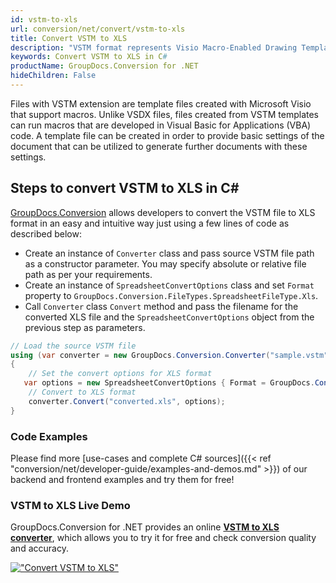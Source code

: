```yaml
---
id: vstm-to-xls
url: conversion/net/convert/vstm-to-xls
title: Convert VSTM to XLS
description: "VSTM format represents Visio Macro-Enabled Drawing Template with .vstm extension. Learn how to convert VSTM to XLS file programmatically in C# language using GroupDocs.Conversion for .NET library."
keywords: Convert VSTM to XLS in C#
productName: GroupDocs.Conversion for .NET
hideChildren: False
---
```


Files with VSTM extension are template files created with Microsoft Visio that support macros. Unlike VSDX files, files created from VSTM templates can run macros that are developed in Visual Basic for Applications (VBA) code. A template file can be created in order to provide basic settings of the document that can be utilized to generate further documents with these settings.

## Steps to convert VSTM to XLS in C#

[GroupDocs.Conversion](https://products.groupdocs.com/conversion/net) allows developers to convert the VSTM file to XLS format in an easy and intuitive way just using a few lines of code as described below:

* Create an instance of `Converter` class and pass source VSTM file path as a constructor parameter. You may specify absolute or relative file path as per your requirements. 
* Create an instance of `SpreadsheetConvertOptions` class and set `Format` property to `GroupDocs.Conversion.FileTypes.SpreadsheetFileType.Xls`.
* Call `Converter` class `Convert` method and pass the filename for the converted XLS file and the `SpreadsheetConvertOptions` object from the previous step as parameters.

```csharp
// Load the source VSTM file
using (var converter = new GroupDocs.Conversion.Converter("sample.vstm"))
{
    // Set the convert options for XLS format
   var options = new SpreadsheetConvertOptions { Format = GroupDocs.Conversion.FileTypes.SpreadsheetFileType.Xls };
    // Convert to XLS format
    converter.Convert("converted.xls", options);
}
```

### Code Examples

Please find more [use-cases and complete C# sources]({{< ref "conversion/net/developer-guide/examples-and-demos.md" >}}) of our backend and frontend examples and try them for free!

### VSTM to XLS Live Demo

GroupDocs.Conversion for .NET provides an online [**VSTM to XLS converter**](https://products.groupdocs.app/conversion/vstm-to-xls), which allows you to try it for free and check conversion quality and accuracy.

[!["Convert VSTM to XLS"](conversion/net/images/convert-to-xls/convert-vstm-to-xls.png)](https://products.groupdocs.app/conversion/vstm-to-xls)